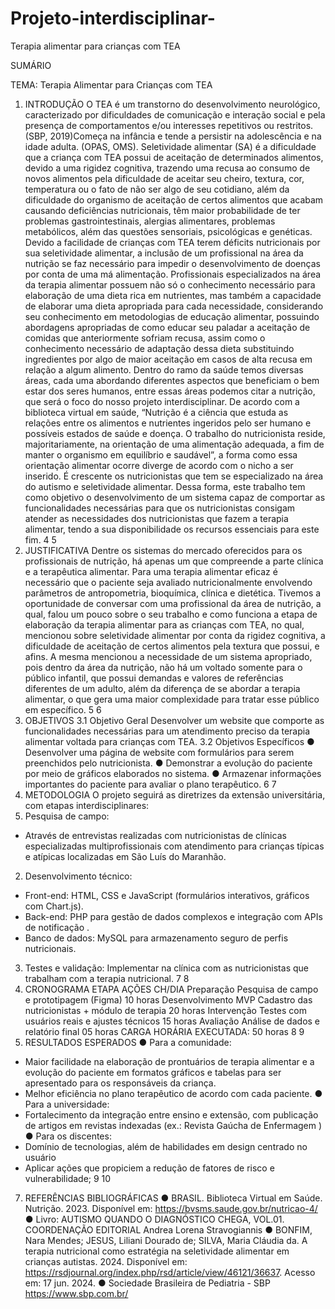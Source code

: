 # Projeto-interdisciplinar-
Terapia alimentar para crianças com TEA


SUMÁRIO

TEMA:
Terapia Alimentar para Crianças com TEA
1. INTRODUÇÃO
O TEA é um transtorno do desenvolvimento neurológico, caracterizado por dificuldades de comunicação e interação social e pela presença de comportamentos e/ou interesses repetitivos ou restritos. (SBP, 2019)Começa na infância e tende a persistir na adolescência e na idade adulta. (OPAS, OMS).
Seletividade alimentar (SA) é a dificuldade que a criança com TEA possui de aceitação de determinados alimentos, devido a uma rigidez cognitiva, trazendo uma recusa ao consumo de novos alimentos pela dificuldade de aceitar seu cheiro, textura, cor, temperatura ou o fato de não ser algo de seu cotidiano, além da dificuldade do organismo de aceitação de certos alimentos que acabam causando deficiências nutricionais, têm maior probabilidade de ter problemas gastrointestinais, alergias alimentares, problemas metabólicos, além das questões sensoriais, psicológicas e genéticas.
Devido a facilidade de crianças com TEA terem déficits nutricionais por sua seletividade alimentar, a inclusão de um profissional na área da nutrição se faz necessário para impedir o desenvolvimento de doenças por conta de uma má alimentação. Profissionais especializados na área da terapia alimentar possuem não só o conhecimento necessário para elaboração de uma dieta rica em nutrientes, mas também a capacidade de elaborar uma dieta apropriada para cada necessidade, considerando seu conhecimento em metodologias de educação alimentar, possuindo abordagens apropriadas de como educar seu paladar a aceitação de comidas que anteriormente sofriam recusa, assim como o conhecimento necessário de adaptação dessa dieta substituindo ingredientes por algo de maior aceitação em casos de alta recusa em relação a algum alimento.
Dentro do ramo da saúde temos diversas áreas, cada uma abordando diferentes aspectos que beneficiam o bem estar dos seres humanos, entre essas áreas podemos citar a nutrição, que será o foco do nosso projeto interdisciplinar. De acordo com a biblioteca virtual em saúde, “Nutrição é a ciência que estuda as relações entre os alimentos e nutrientes ingeridos pelo ser humano e possíveis estados de saúde e doença. O trabalho do nutricionista reside, majoritariamente, na orientação de uma alimentação adequada, a fim de manter o organismo em equilíbrio e saudável”, a forma como essa orientação alimentar ocorre diverge de acordo com o nicho a ser inserido. É crescente os nutricionistas que tem se especializado na área do autismo e seletividade alimentar.
Dessa forma, este trabalho tem como objetivo o desenvolvimento de um sistema capaz de comportar as funcionalidades necessárias para que os nutricionistas consigam atender as necessidades dos nutricionistas que fazem a terapia alimentar, tendo a sua disponibilidade os recursos essenciais para este fim.
4
5
2. JUSTIFICATIVA
Dentre os sistemas do mercado oferecidos para os profissionais de nutrição, há apenas um que compreende a parte clínica e a terapêutica alimentar. Para uma terapia alimentar eficaz é necessário que o paciente seja avaliado nutricionalmente envolvendo parâmetros de antropometria, bioquímica, clínica e dietética.
Tivemos a oportunidade de conversar com uma profissional da área de nutrição, a qual, falou um pouco sobre o seu trabalho e como funciona a etapa de elaboração da terapia alimentar para as crianças com TEA, no qual, mencionou sobre seletividade alimentar por conta da rigidez cognitiva, a dificuldade de aceitação de certos alimentos pela textura que possui, e afins. A mesma mencionou a necessidade de um sistema apropriado, pois dentro da área da nutrição, não há um voltado somente para o público infantil, que possui demandas e valores de referências diferentes de um adulto, além da diferença de se abordar a terapia alimentar, o que gera uma maior complexidade para tratar esse público em específico.
5
6
3. OBJETIVOS
3.1 Objetivo Geral
Desenvolver um website que comporte as funcionalidades necessárias para um atendimento preciso da terapia alimentar voltada para crianças com TEA.
3.2 Objetivos Específicos
● Desenvolver uma página de website com formulários para serem preenchidos pelo nutricionista.
● Demonstrar a evolução do paciente por meio de gráficos elaborados no sistema.
● Armazenar informações importantes do paciente para avaliar o plano terapêutico.
6
7
4. METODOLOGIA
O projeto seguirá as diretrizes da extensão universitária, com etapas interdisciplinares:
1. Pesquisa de campo:
- Através de entrevistas realizadas com nutricionistas de clínicas especializadas multiprofissionais com atendimento para crianças típicas e atípicas localizadas em São Luís do Maranhão.
2. Desenvolvimento técnico:
- Front-end: HTML, CSS e JavaScript (formulários interativos, gráficos com Chart.js).
- Back-end: PHP para gestão de dados complexos e integração com APIs de notificação .
- Banco de dados: MySQL para armazenamento seguro de perfis nutricionais.
3. Testes e validação:
Implementar na clínica com as nutricionistas que trabalham com a terapia nutricional.
7
8
5. CRONOGRAMA
ETAPA
AÇÕES
CH/DIA
Preparação
Pesquisa de campo e prototipagem (Figma)
10 horas
Desenvolvimento MVP
Cadastro das nutricionistas + módulo de terapia
20 horas
Intervenção
Testes com usuários reais e ajustes técnicos
15 horas
Avaliação
Análise de dados e relatório final
05 horas
CARGA HORÁRIA EXECUTADA:
50 horas
8
9
6. RESULTADOS ESPERADOS
● Para a comunidade:
- Maior facilidade na elaboração de prontuários de terapia alimentar e a evolução do paciente em formatos gráficos e tabelas para ser apresentado para os responsáveis da criança.
- Melhor eficiência no plano terapêutico de acordo com cada paciente.
● Para a universidade:
- Fortalecimento da integração entre ensino e extensão, com publicação de artigos em revistas indexadas (ex.: Revista Gaúcha de Enfermagem )
● Para os discentes:
- Domínio de tecnologias, além de habilidades em design centrado no usuário
- Aplicar ações que propiciem a redução de fatores de risco e vulnerabilidade;
9
10
7. REFERÊNCIAS BIBLIOGRÁFICAS
● BRASIL. Biblioteca Virtual em Saúde. Nutrição. 2023. Disponível em:
https://bvsms.saude.gov.br/nutricao-4/
● Livro: AUTISMO QUANDO O DIAGNÓSTICO CHEGA, VOL.01.
COORDENAÇÃO EDITORIAL Andrea Lorena Stravogiannis
● BONFIM, Nara Mendes; JESUS, Liliani Dourado de; SILVA, Maria Cláudia da. A terapia nutricional como estratégia na seletividade alimentar em crianças autistas. 2024. Disponível em: https://rsdjournal.org/index.php/rsd/article/view/46121/36637. Acesso em: 17 jun. 2024.
● Sociedade Brasileira de Pediatria - SBP https://www.sbp.com.br/
